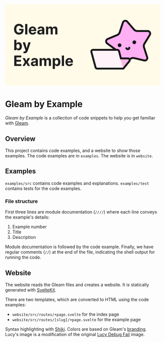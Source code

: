 ![Gleam by Example](/website/static/gleambyexample.png)

# Gleam by Example

_Gleam by Example_ is a collection of code snippets to help you get familiar with [Gleam](https://gleam.run/).

## Overview

This project contains code examples, and a website to show those examples. The code examples are in `examples`. The website is in `website`.

## Examples

`examples/src` contains code examples and explanations. `examples/test` contains tests for the code examples.

### File structure

First three lines are module documentation (`////`) where each line conveys the example's details:

1. Example number
2. Title
3. Description

Module documentation is followed by the code example. Finally, we have regular comments (`//`) at the end of the file, indicating the shell output for running the code.

## Website

The website reads the Gleam files and creates a website. It is statically generated with [SvelteKit](https://kit.svelte.dev).

There are two templates, which are converted to HTML using the code examples:

- `website/src/routes/+page.svelte` for the index page
- `website/src/routes/[slug]/+page.svelte` for the example page

Syntax highlighting with [Shiki](https://shiki.matsu.io).
Colors are based on Gleam's [branding](https://gleam.run/branding).
Lucy's image is a modification of the original [Lucy Debug Fail](https://gleam.run/images/lucy/lucydebugfail.svg) image.
